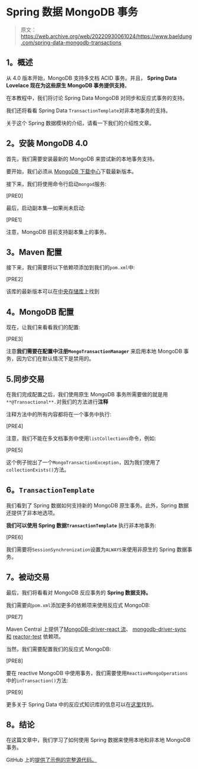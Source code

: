# Spring 数据 MongoDB 事务

> 原文：<https://web.archive.org/web/20220930061024/https://www.baeldung.com/spring-data-mongodb-transactions>

## **1。概述**

从 4.0 版本开始，MongoDB 支持多文档 ACID 事务。并且， **Spring Data Lovelace 现在为这些原生 MongoDB 事务提供支持**。

在本教程中，我们将讨论 Spring Data MongoDB 对同步和反应式事务的支持。

我们还将看看 Spring Data `TransactionTemplate`对非本地事务的支持。

关于这个 Spring 数据模块的介绍，请看一下我们的介绍性文章。

## **2。安装 MongoDB 4.0**

首先，我们需要安装最新的 MongoDB 来尝试新的本地事务支持。

要开始，我们必须从 [MongoDB 下载中心](https://web.archive.org/web/20221012162640/https://www.mongodb.com/download-center?initial=true#atlas)下载最新版本。

接下来，我们将使用命令行启动`mongod`服务:

[PRE0]

最后，启动副本集—如果尚未启动:

[PRE1]

注意，MongoDB 目前支持副本集上的事务。

## **3。Maven 配置**

接下来，我们需要将以下依赖项添加到我们的`pom.xml`中:

[PRE2]

该库的最新版本可以在[中央存储库](https://web.archive.org/web/20221012162640/https://search.maven.org/search?q=g:org.springframework.data%20AND%20a:spring-data-mongodb)上找到

## **4。MongoDB 配置**

现在，让我们来看看我们的配置:

[PRE3]

注意**我们需要在配置中注册`MongoTransactionManager`** 来启用本地 MongoDB 事务，因为它们在默认情况下是禁用的。

## 5.同步交易

在我们完成配置之后，我们使用原生 MongoDB 事务所需要做的就是用 `**@Transactional**.`对我们的方法进行**注释**

注释方法中的所有内容都将在一个事务中执行:

[PRE4]

注意，我们不能在多文档事务中使用`listCollections`命令，例如:

[PRE5]

这个例子抛出了一个`MongoTransactionException`，因为我们使用了`collectionExists()`方法。

## **6。`TransactionTemplate`**

我们看到了 Spring 数据如何支持新的 MongoDB 原生事务。此外，Spring 数据还提供了非本地选项。

**我们可以使用 Spring 数据`TransactionTemplate`** 执行非本地事务:

[PRE6]

我们需要将`SessionSynchronization`设置为`ALWAYS`来使用非原生的 Spring 数据事务。

## **7。被动交易**

最后，我们将看看对 MongoDB 反应事务的 **Spring 数据支持。**

我们需要向`pom.xml`添加更多的依赖项来使用反应式 MongoDB:

[PRE7]

Maven Central 上提供了[MongoDB-driver-react 流](https://web.archive.org/web/20221012162640/https://search.maven.org/search?q=mongodb-driver-reactivestreams)、 [mongodb-driver-sync 和](https://web.archive.org/web/20221012162640/https://search.maven.org/search?q=mongodb-driver-sync) [reactor-test](https://web.archive.org/web/20221012162640/https://search.maven.org/search?q=a:reactor-test%20AND%20g:io.projectreactor) 依赖项。

当然，我们需要配置我们的反应式 MongoDB:

[PRE8]

要在 reactive MongoDB 中使用事务，我们需要使用`ReactiveMongoOperations`中的`inTransaction()`方法:

[PRE9]

更多关于 Spring Data 中的反应式知识库的信息可以在[这里](/web/20221012162640/https://www.baeldung.com/spring-data-mongodb-reactive)找到。

## **8。结论**

在这篇文章中，我们学习了如何使用 Spring 数据来使用本地和非本地 MongoDB 事务。

GitHub 上的[提供了示例的完整源代码。](https://web.archive.org/web/20221012162640/https://github.com/eugenp/tutorials/tree/master/persistence-modules/spring-data-mongodb)